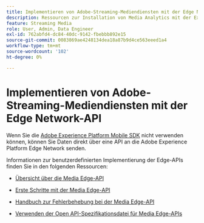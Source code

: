 ```yaml
---
title: Implementieren von Adobe-Streaming-Mediendiensten mit der Edge Network-API
description: Ressourcen zur Installation von Media Analytics mit der Experience Platform Edge-API.
feature: Streaming Media
role: User, Admin, Data Engineer
exl-id: 762abfd4-dc84-40dc-9142-fbebbb892e15
source-git-commit: 0083869ae4248134dea18a87b9d4ce563eeed1a4
workflow-type: tm+mt
source-wordcount: '102'
ht-degree: 0%

---
```


# Implementieren von Adobe-Streaming-Mediendiensten mit der Edge Network-API

Wenn Sie die [Adobe Experience Platform Mobile SDK](/help/implementation/edge/implementation-edge.md) nicht verwenden können, können Sie Daten direkt über eine API an die Adobe Experience Platform Edge Network senden.

Informationen zur benutzerdefinierten Implementierung der Edge-APIs finden Sie in den folgenden Ressourcen:

* [Übersicht über die Media Edge-API](https://developer.adobe.com/cja-apis/docs/endpoints/media-edge/)

* [Erste Schritte mit der Media Edge-API](https://developer.adobe.com/cja-apis/docs/endpoints/media-edge/getting-started/)

* [Handbuch zur Fehlerbehebung bei der Media Edge-API](https://developer.adobe.com/cja-apis/docs/endpoints/media-edge/troubleshooting/)

* [Verwenden der Open API-Spezifikationsdatei für Media Edge-APIs](https://developer.adobe.com/data-collection-apis/docs/api/media-edge/)
